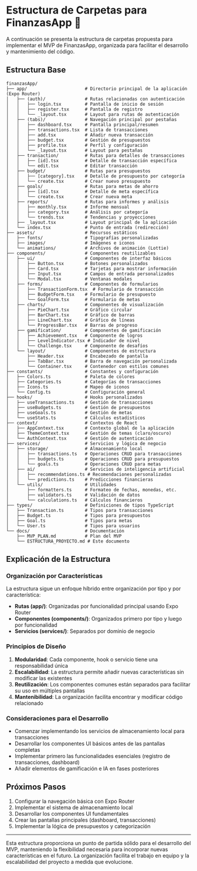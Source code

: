 # Estructura de Carpetas para FinanzasApp 📁

A continuación se presenta la estructura de carpetas propuesta para implementar el MVP de FinanzasApp, organizada para facilitar el desarrollo y mantenimiento del código.

## Estructura Base

```
finanzasApp/
├── app/                      # Directorio principal de la aplicación (Expo Router)
│   ├── (auth)/               # Rutas relacionadas con autenticación
│   │   ├── login.tsx         # Pantalla de inicio de sesión
│   │   ├── register.tsx      # Pantalla de registro
│   │   └── _layout.tsx       # Layout para rutas de autenticación
│   ├── (tabs)/               # Navegación principal por pestañas
│   │   ├── dashboard.tsx     # Pantalla principal/resumen
│   │   ├── transactions.tsx  # Lista de transacciones
│   │   ├── add.tsx           # Añadir nueva transacción
│   │   ├── budget.tsx        # Gestión de presupuestos
│   │   ├── profile.tsx       # Perfil y configuración
│   │   └── _layout.tsx       # Layout para pestañas
│   ├── transaction/          # Rutas para detalles de transacciones
│   │   ├── [id].tsx          # Detalle de transacción específica
│   │   └── edit.tsx          # Editar transacción
│   ├── budget/               # Rutas para presupuestos
│   │   ├── [category].tsx    # Detalle de presupuesto por categoría
│   │   └── create.tsx        # Crear nuevo presupuesto
│   ├── goals/                # Rutas para metas de ahorro
│   │   ├── [id].tsx          # Detalle de meta específica
│   │   └── create.tsx        # Crear nueva meta
│   ├── reports/              # Rutas para informes y análisis
│   │   ├── monthly.tsx       # Informe mensual
│   │   ├── category.tsx      # Análisis por categoría
│   │   └── trends.tsx        # Tendencias y proyecciones
│   ├── _layout.tsx           # Layout principal de la aplicación
│   └── index.tsx             # Punto de entrada (redirección)
├── assets/                   # Recursos estáticos
│   ├── fonts/                # Tipografías personalizadas
│   ├── images/               # Imágenes e iconos
│   └── animations/           # Archivos de animación (Lottie)
├── components/               # Componentes reutilizables
│   ├── ui/                   # Componentes de interfaz básicos
│   │   ├── Button.tsx        # Botones personalizados
│   │   ├── Card.tsx          # Tarjetas para mostrar información
│   │   ├── Input.tsx         # Campos de entrada personalizados
│   │   └── Modal.tsx         # Ventanas modales
│   ├── forms/                # Componentes de formularios
│   │   ├── TransactionForm.tsx  # Formulario de transacción
│   │   ├── BudgetForm.tsx    # Formulario de presupuesto
│   │   └── GoalForm.tsx      # Formulario de metas
│   ├── charts/               # Componentes de visualización
│   │   ├── PieChart.tsx      # Gráfico circular
│   │   ├── BarChart.tsx      # Gráfico de barras
│   │   ├── LineChart.tsx     # Gráfico de líneas
│   │   └── ProgressBar.tsx   # Barras de progreso
│   ├── gamification/         # Componentes de gamificación
│   │   ├── Achievement.tsx   # Componente de logros
│   │   ├── LevelIndicator.tsx # Indicador de nivel
│   │   └── Challenge.tsx     # Componente de desafíos
│   └── layout/               # Componentes de estructura
│       ├── Header.tsx        # Encabezado de pantalla
│       ├── TabBar.tsx        # Barra de navegación personalizada
│       └── Container.tsx     # Contenedor con estilos comunes
├── constants/                # Constantes y configuración
│   ├── Colors.ts             # Paleta de colores
│   ├── Categories.ts         # Categorías de transacciones
│   ├── Icons.ts              # Mapeo de iconos
│   └── Config.ts             # Configuración general
├── hooks/                    # Hooks personalizados
│   ├── useTransactions.ts    # Gestión de transacciones
│   ├── useBudgets.ts         # Gestión de presupuestos
│   ├── useGoals.ts           # Gestión de metas
│   └── useStats.ts           # Cálculos estadísticos
├── context/                  # Contextos de React
│   ├── AppContext.tsx        # Contexto global de la aplicación
│   ├── ThemeContext.tsx      # Gestión de temas (claro/oscuro)
│   └── AuthContext.tsx       # Gestión de autenticación
├── services/                 # Servicios y lógica de negocio
│   ├── storage/              # Almacenamiento local
│   │   ├── transactions.ts   # Operaciones CRUD para transacciones
│   │   ├── budgets.ts        # Operaciones CRUD para presupuestos
│   │   └── goals.ts          # Operaciones CRUD para metas
│   ├── ai/                   # Servicios de inteligencia artificial
│   │   ├── recommendations.ts # Recomendaciones personalizadas
│   │   └── predictions.ts    # Predicciones financieras
│   └── utils/                # Utilidades
│       ├── formatters.ts     # Formateo de fechas, monedas, etc.
│       ├── validators.ts     # Validación de datos
│       └── calculations.ts   # Cálculos financieros
├── types/                    # Definiciones de tipos TypeScript
│   ├── Transaction.ts        # Tipos para transacciones
│   ├── Budget.ts             # Tipos para presupuestos
│   ├── Goal.ts               # Tipos para metas
│   └── User.ts               # Tipos para usuarios
└── docs/                     # Documentación
    ├── MVP_PLAN.md           # Plan del MVP
    └── ESTRUCTURA_PROYECTO.md # Este documento
```

## Explicación de la Estructura

### Organización por Características

La estructura sigue un enfoque híbrido entre organización por tipo y por característica:

- **Rutas (app/)**: Organizadas por funcionalidad principal usando Expo Router
- **Componentes (components/)**: Organizados primero por tipo y luego por funcionalidad
- **Servicios (services/)**: Separados por dominio de negocio

### Principios de Diseño

1. **Modularidad**: Cada componente, hook o servicio tiene una responsabilidad única
2. **Escalabilidad**: La estructura permite añadir nuevas características sin modificar las existentes
3. **Reutilización**: Los componentes comunes están separados para facilitar su uso en múltiples pantallas
4. **Mantenibilidad**: La organización facilita encontrar y modificar código relacionado

### Consideraciones para el Desarrollo

- Comenzar implementando los servicios de almacenamiento local para transacciones
- Desarrollar los componentes UI básicos antes de las pantallas completas
- Implementar primero las funcionalidades esenciales (registro de transacciones, dashboard)
- Añadir elementos de gamificación e IA en fases posteriores

## Próximos Pasos

1. Configurar la navegación básica con Expo Router
2. Implementar el sistema de almacenamiento local
3. Desarrollar los componentes UI fundamentales
4. Crear las pantallas principales (dashboard, transacciones)
5. Implementar la lógica de presupuestos y categorización

---

Esta estructura proporciona un punto de partida sólido para el desarrollo del MVP, manteniendo la flexibilidad necesaria para incorporar nuevas características en el futuro. La organización facilita el trabajo en equipo y la escalabilidad del proyecto a medida que evolucione.
